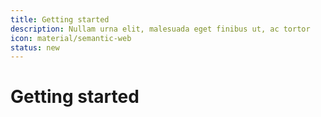```yaml
---
title: Getting started
description: Nullam urna elit, malesuada eget finibus ut, ac tortor
icon: material/semantic-web
status: new 
---
```


# Getting started